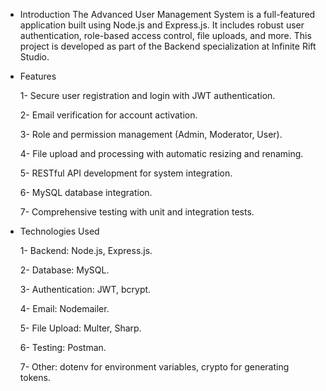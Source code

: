 - Introduction
The Advanced User Management System is a full-featured application built using Node.js and Express.js.
It includes robust user authentication, role-based access control, file uploads, and more.
This project is developed as part of the Backend specialization at Infinite Rift Studio.

- Features
  
   1- Secure user registration and login with JWT authentication.

   2- Email verification for account activation.

   3- Role and permission management (Admin, Moderator, User).

   4- File upload and processing with automatic resizing and renaming.

   5- RESTful API development for system integration.

   6- MySQL database integration.

   7- Comprehensive testing with unit and integration tests.

- Technologies Used
  
   1- Backend: Node.js, Express.js.

   2- Database: MySQL.

   3- Authentication: JWT, bcrypt.

   4- Email: Nodemailer.

   5- File Upload: Multer, Sharp.

   6- Testing: Postman.

   7- Other: dotenv for environment variables, crypto for generating tokens.

